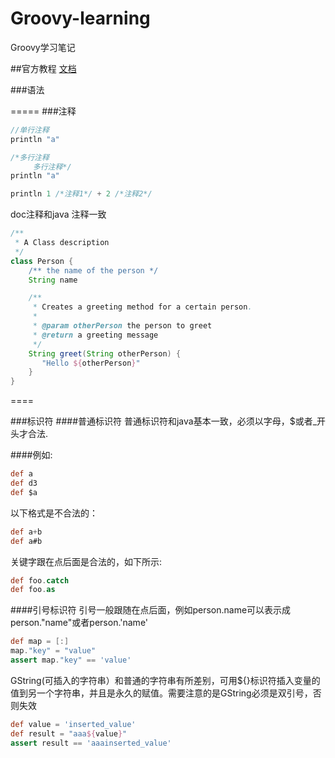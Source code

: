 # Groovy-learning
Groovy学习笔记

##官方教程
[文档](http://www.groovy-lang.org/documentation.html#)


###语法

=====
###注释
````groovy
//单行注释
println "a"

/*多行注释
     多行注释*/
println "a"

println 1 /*注释1*/ + 2 /*注释2*/

````

doc注释和java 注释一致
````groovy
/**
 * A Class description
 */
class Person {
    /** the name of the person */
    String name

    /**
     * Creates a greeting method for a certain person.
     *
     * @param otherPerson the person to greet
     * @return a greeting message
     */
    String greet(String otherPerson) {
       "Hello ${otherPerson}"
    }
}
````
====

###标识符
####普通标识符
普通标识符和java基本一致，必须以字母，$或者_开头才合法.

####例如:
````groovy
def a
def d3
def $a
````
以下格式是不合法的：
````groovy
def a+b
def a#b
````
关键字跟在点后面是合法的，如下所示:
````groovy
def foo.catch
def foo.as
````

####引号标识符
引号一般跟随在点后面，例如person.name可以表示成person."name"或者person.'name'
````groovy
def map = [:]
map."key" = "value"
assert map."key" == 'value'
````

GString(可插入的字符串）和普通的字符串有所差别，可用${}标识符插入变量的值到另一个字符串，并且是永久的赋值。需要注意的是GString必须是双引号，否则失效
````groovy
def value = 'inserted_value'
def result = "aaa${value}"
assert result == 'aaainserted_value'
````



